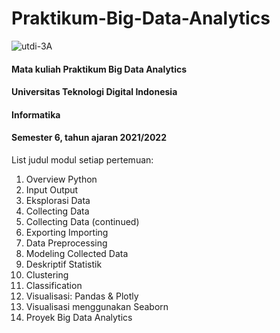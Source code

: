 # Praktikum-Big-Data-Analytics
![utdi-3A](https://github.com/zargiteddy/Praktikum-Big-Data-Analytics/assets/72479466/4fb5610d-d038-48d9-9172-b150be8e6af5)
#### Mata kuliah Praktikum Big Data Analytics
#### Universitas Teknologi Digital Indonesia
#### Informatika
#### Semester 6, tahun ajaran 2021/2022

List judul modul setiap pertemuan:
1. Overview Python
2. Input Output
3. Eksplorasi Data
4. Collecting Data
5. Collecting Data (continued)
6. Exporting Importing
7. Data Preprocessing
8. Modeling Collected Data
9. Deskriptif Statistik
10. Clustering
11. Classification
12. Visualisasi: Pandas & Plotly
13. Visualisasi menggunakan Seaborn
14. Proyek Big Data Analytics

